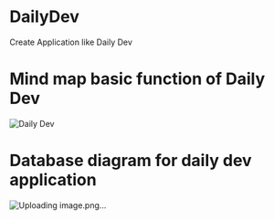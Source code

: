 # DailyDev
Create Application like Daily Dev

# Mind map basic function of Daily Dev
![Daily Dev](https://github.com/user-attachments/assets/af098bef-4fc4-451c-82f6-b46e20d6cfce)

# Database diagram for daily dev application
![Uploading image.png…]()



